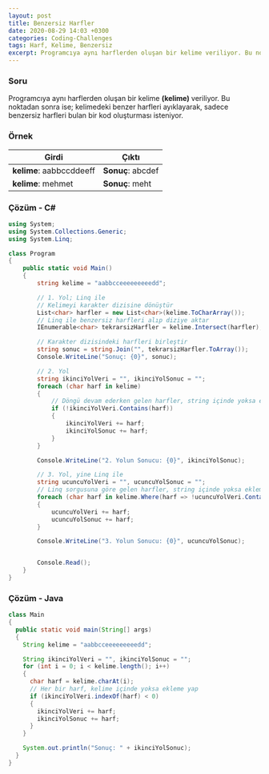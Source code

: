 ```yaml
---
layout: post
title: Benzersiz Harfler
date: 2020-08-29 14:03 +0300
categories: Coding-Challenges
tags: Harf, Kelime, Benzersiz
excerpt: Programcıya aynı harflerden oluşan bir kelime veriliyor. Bu noktadan sonraysa, kelimedeki benzer harfleri ayıklayarak, sadece benzersiz harfleri bulan bir kod oluşturması isteniyor...
---
```

### Soru
Programcıya aynı harflerden oluşan bir kelime **(kelime)** veriliyor. Bu noktadan sonra ise; kelimedeki benzer harfleri ayıklayarak, sadece benzersiz harfleri bulan bir kod oluşturması isteniyor.

### Örnek

| Girdi                    | Çıktı             |
|--------------------------|-------------------|
| **kelime**: aabbccddeeff | **Sonuç**: abcdef |
| **kelime**: mehmet       | **Sonuç**: meht   |

### Çözüm - C#
```csharp
using System;
using System.Collections.Generic;
using System.Linq;

class Program
{
    public static void Main()
    {
        string kelime = "aabbcceeeeeeeeedd";

        // 1. Yol; Linq ile
        // Kelimeyi karakter dizisine dönüştür
        List<char> harfler = new List<char>(kelime.ToCharArray());
        // Linq ile benzersiz harfleri alıp diziye aktar
        IEnumerable<char> tekrarsizHarfler = kelime.Intersect(harfler);

        // Karakter dizisindeki harfleri birleştir
        string sonuc = string.Join("", tekrarsizHarfler.ToArray());
        Console.WriteLine("Sonuç: {0}", sonuc);

        // 2. Yol
        string ikinciYolVeri = "", ikinciYolSonuc = "";
        foreach (char harf in kelime)
        {
            // Döngü devam ederken gelen harfler, string içinde yoksa ekleme yap
            if (!ikinciYolVeri.Contains(harf))
            {
                ikinciYolVeri += harf;
                ikinciYolSonuc += harf;
            }
        }

        Console.WriteLine("2. Yolun Sonucu: {0}", ikinciYolSonuc);

        // 3. Yol, yine Linq ile
        string ucuncuYolVeri = "", ucuncuYolSonuc = "";
        // Linq sorgusuna göre gelen harfler, string içinde yoksa ekleme yap
        foreach (char harf in kelime.Where(harf => !ucuncuYolVeri.Contains(harf)))
        {
            ucuncuYolVeri += harf;
            ucuncuYolSonuc += harf;
        }

        Console.WriteLine("3. Yolun Sonucu: {0}", ucuncuYolSonuc);


        Console.Read();
    }
}
```

### Çözüm - Java
```java
class Main 
{
  public static void main(String[] args) 
  {
    String kelime = "aabbcceeeeeeeeedd";

    String ikinciYolVeri = "", ikinciYolSonuc = "";
    for (int i = 0; i < kelime.length(); i++) 
    {
      char harf = kelime.charAt(i);
      // Her bir harf, kelime içinde yoksa ekleme yap
      if (ikinciYolVeri.indexOf(harf) < 0) 
      {
        ikinciYolVeri += harf;
        ikinciYolSonuc += harf;
      }
    }

    System.out.println("Sonuç: " + ikinciYolSonuc);
  }
}
```
